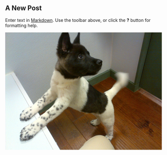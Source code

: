 ## A New Post

Enter text in [Markdown](http://daringfireball.net/projects/markdown/). Use the toolbar above, or click the **?** button for formatting help.

![undefined](/O4wpwVY.jpg)
